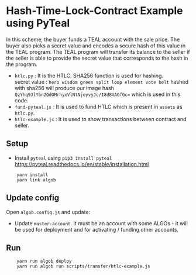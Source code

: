 # Hash-Time-Lock-Contract Example using PyTeal

In this scheme, the buyer funds a TEAL account with the sale price. 
The buyer also picks a secret value and encodes a secure hash of this value in 
the TEAL program. The TEAL program will transfer its balance to the seller 
if the seller is able to provide the secret value that corresponds to the hash in the program.

* `htlc.py` : It is the HTLC. SHA256 function is used for hashing. <br />
        secret value : `hero wisdom green split loop element vote belt` hashed with sha256 will produce our image hash `QzYhq9JlYbn2QdOMrhyxVlNtNjeyvyJc/I8d8VAGfGc=`  which is used in this code.
* `fund-pyteal.js` : It is used to fund HTLC which is present in `assets` as `htlc.py`.
* `htlc-example.js` : It is used to show transactions between contract and seller.

## Setup

* Install `pyteal` using `pip3 install pyteal` https://pyteal.readthedocs.io/en/stable/installation.html
```
    yarn install
    yarn link algob
```

## Update config

Open `algob.config.js` and update:

+ Update `master-account`. It must be an account with some ALGOs - it will be used for deployment and for activating / funding other accounts.

## Run

```
    yarn run algob deploy
    yarn run algob run scripts/transfer/htlc-example.js
```